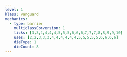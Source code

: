 ```yaml
---
level: 1
klass: vanguard
mechanics:
  - type: barrier
    multiclassConversion: 1
    ticks: [3,3,3,4,4,4,5,5,5,6,6,6,7,7,7,8,8,9,9,10]
    uses: [2,2,3,3,3,4,4,4,4,4,4,5,5,5,5,5,6,6,6,6]
    dieType: 1
    dieCount: 8
---
```


